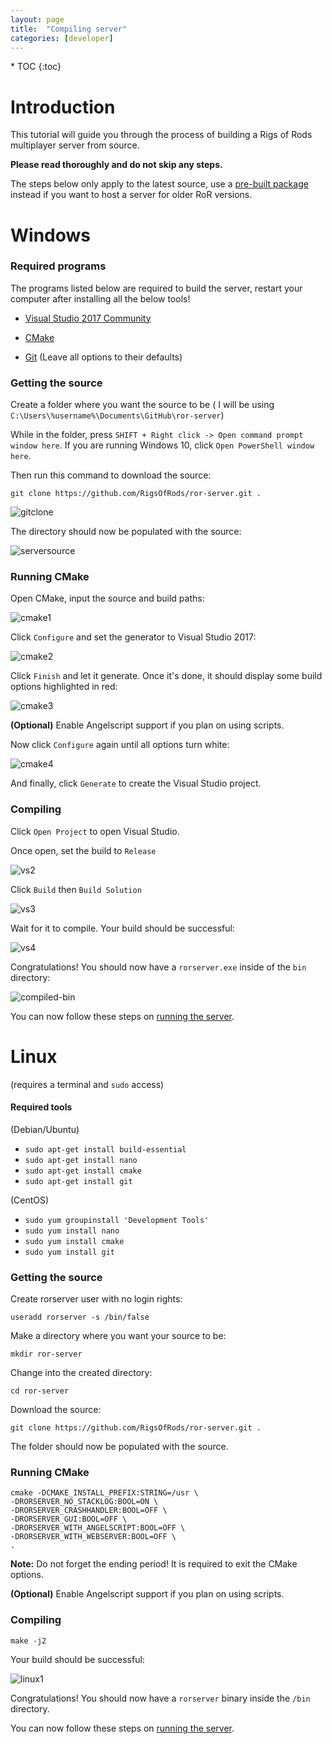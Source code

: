 ```yaml
---
layout: page
title:  "Compiling server"
categories: [developer]
---
```


<div class="toc" markdown="1">
  * TOC
  {:toc}
</div>

# Introduction

This tutorial will guide you through the process of building a Rigs of Rods multiplayer server from source.

**Please read thoroughly and do not skip any steps.**

The steps below only apply to the latest source, use a [pre-built package](/gameplay/multiplayer-server-setup/#downloads) instead if you want to host a server for older RoR versions.

# Windows

### Required programs

The programs listed below are required to build the server, restart your computer after installing all the below tools!

- [Visual Studio 2017 Community](https://visualstudio.microsoft.com/downloads/)

- [CMake](https://cmake.org/download/)

- [Git](https://git-scm.com/) (Leave all options to their defaults)

### Getting the source

Create a folder where you want the source to be ( I will be using `C:\Users\%username%\Documents\GitHub\ror-server`)

While in the folder, press `SHIFT + Right click -> Open command prompt window here`. 
If you are running Windows 10, click `Open PowerShell window here`.

Then run this command to download the source:

`git clone https://github.com/RigsOfRods/ror-server.git .`

![gitclone](/images/powershell-server-gitclone.png)

The directory should now be populated with the source:

![serversource](/images/server-source.png)


### Running CMake
Open CMake, input the source and build paths:

![cmake1](/images/cmake-1-server.png)

Click `Configure` and set the generator to Visual Studio 2017:

![cmake2](/images/cmake-2-server.png)

Click `Finish` and let it generate. Once it's done, it should display some build options highlighted in red:

![cmake3](/images/cmake-3-server.png)

**(Optional)** Enable Angelscript support if you plan on using scripts.

Now click `Configure` again until all options turn white:

![cmake4](/images/cmake-4-server.png)

And finally, click `Generate` to create the Visual Studio project.

### Compiling

Click `Open Project` to open Visual Studio.

Once open, set the build to `Release`

![vs2](/images/VS-server-release.png)

Click `Build` then `Build Solution`

![vs3](/images/VS-server-build.png)

Wait for it to compile. Your build should be successful:

![vs4](/images/VS-server-finish.png)

Congratulations! You should now have a `rorserver.exe` inside of the `bin` directory:

![compiled-bin](/images/server-compiled-bin.png)

You can now follow these steps on [running the server](/gameplay/multiplayer-server-setup/).

# Linux
(requires a terminal and `sudo` access)

#### Required tools
(Debian/Ubuntu)

- `sudo apt-get install build-essential`
- `sudo apt-get install nano`
- `sudo apt-get install cmake`
- `sudo apt-get install git`

(CentOS)

- `sudo yum groupinstall 'Development Tools'`
- `sudo yum install nano`
- `sudo yum install cmake`
- `sudo yum install git`

### Getting the source

Create rorserver user with no login rights:

`useradd rorserver -s /bin/false`

Make a directory where you want your source to be:

`mkdir ror-server`

Change into the created directory:

`cd ror-server`

Download the source:

`git clone https://github.com/RigsOfRods/ror-server.git .`


The folder should now be populated with the source.

### Running CMake

```
cmake -DCMAKE_INSTALL_PREFIX:STRING=/usr \
-DRORSERVER_NO_STACKLOG:BOOL=ON \
-DRORSERVER_CRASHHANDLER:BOOL=OFF \
-DRORSERVER_GUI:BOOL=OFF \
-DRORSERVER_WITH_ANGELSCRIPT:BOOL=OFF \
-DRORSERVER_WITH_WEBSERVER:BOOL=OFF \
.
```

**Note:** Do not forget the ending period! It is required to exit the CMake options.

**(Optional)** Enable Angelscript support if you plan on using scripts.

### Compiling

`make -j2`

Your build should be successful:

![linux1](/images/server-linux-finish.png)

Congratulations! You should now have a `rorserver` binary inside the `/bin` directory.

You can now follow these steps on [running the server](/gameplay/multiplayer-server-setup/).